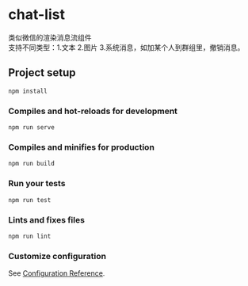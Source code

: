 # chat-list
类似微信的渲染消息流组件  
支持不同类型：1.文本 2.图片 3.系统消息，如加某个人到群组里，撤销消息。

## Project setup
```
npm install
```

### Compiles and hot-reloads for development
```
npm run serve
```

### Compiles and minifies for production
```
npm run build
```

### Run your tests
```
npm run test
```

### Lints and fixes files
```
npm run lint
```

### Customize configuration
See [Configuration Reference](https://cli.vuejs.org/config/).

